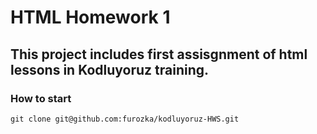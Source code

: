 # HTML Homework 1

## This project includes first assisgnment of html lessons in Kodluyoruz training.

### How to start

```git
git clone git@github.com:furozka/kodluyoruz-HWS.git
```